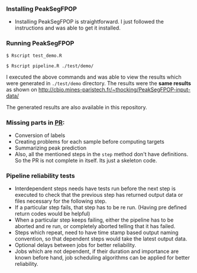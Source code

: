 

### Installing PeakSegFPOP

 * Installing PeakSegFPOP is straightforward. I just followed the instructions and was able to get it installed.


### Running PeakSegFPOP


```
$ Rscript test_demo.R
```

```
$ Rscript pipeline.R ./test/demo/
```

I executed the above commands and was able to view the results which were generated in ```./test/demo``` directory.  The results were the **same results** as shown on [http://cbio.mines-paristech.fr/~thocking/PeakSegFPOP-input-data/ ](http://cbio.mines-paristech.fr/~thocking/PeakSegFPOP-input-data/)

The generated results are also available in this repository.

### Missing parts in [PR](https://bitbucket.org/mugqic/mugqic_pipelines/pull-requests/18/supervised-chipseq/diff):

 * Conversion of labels
 * Creating problems for each sample before computing targets
 * Summarizing peak prediction
 * Also, all the mentioned steps in the ```step``` method don't have definitions. So the PR is not complete in itself. Its just a skeleton code.

### Pipeline reliability tests

 * Interdependent steps needs have tests run before the next step is executed to check that the previous step has returned output data or files necessary for the following step.
 * If a particular step fails, that step has to be re run. (Having pre defined return codes would be helpful)
 * When a particular step keeps failing, either the pipeline has to be aborted and re run, or completely aborted telling that it has failed.
 * Steps which repeat, need to have time stamp based output naming convention, so that dependent steps would take the latest output data.
 * Optional delays between jobs for better reliability.
 * Jobs which are not dependent, if their duration and importance are known before hand, job scheduling algorithms can be applied for better reliability.